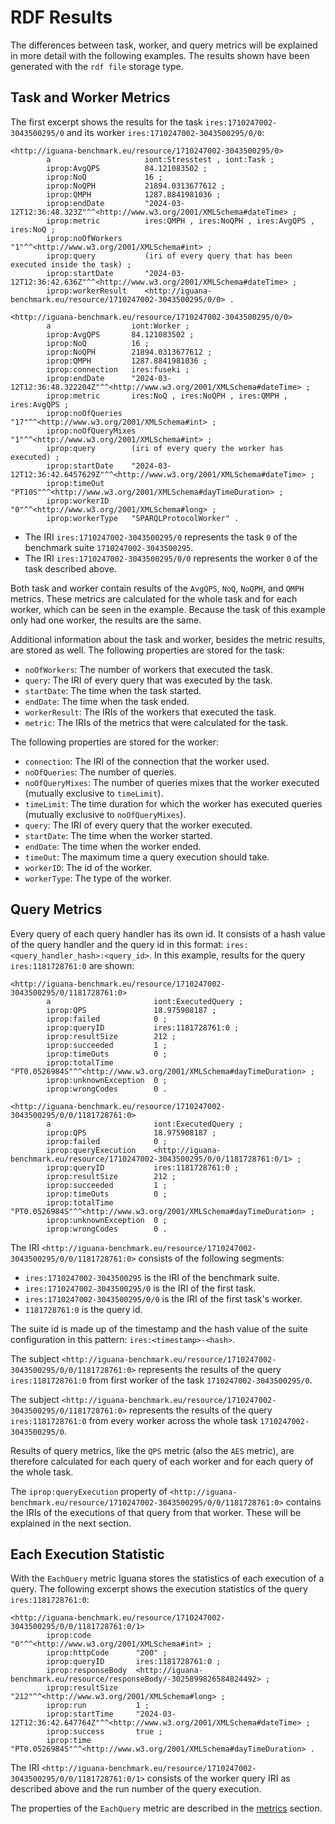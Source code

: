# RDF Results
The differences between task, worker, and query metrics will be explained in more detail with the following examples.
The results shown have been generated with the `rdf file` storage type.

## Task and Worker Metrics
The first excerpt shows the results for the task `ires:1710247002-3043500295/0` and its worker
`ires:1710247002-3043500295/0/0`:

```turtle
<http://iguana-benchmark.eu/resource/1710247002-3043500295/0>
        a                     iont:Stresstest , iont:Task ;
        iprop:AvgQPS          84.121083502 ;
        iprop:NoQ             16 ;
        iprop:NoQPH           21894.0313677612 ;
        iprop:QMPH            1287.8841981036 ;
        iprop:endDate         "2024-03-12T12:36:48.323Z"^^<http://www.w3.org/2001/XMLSchema#dateTime> ;
        iprop:metric          ires:QMPH , ires:NoQPH , ires:AvgQPS , ires:NoQ ;
        iprop:noOfWorkers     "1"^^<http://www.w3.org/2001/XMLSchema#int> ;
        iprop:query           (iri of every query that has been executed inside the task) ;
        iprop:startDate       "2024-03-12T12:36:42.636Z"^^<http://www.w3.org/2001/XMLSchema#dateTime> ;
        iprop:workerResult    <http://iguana-benchmark.eu/resource/1710247002-3043500295/0/0> .

<http://iguana-benchmark.eu/resource/1710247002-3043500295/0/0>
        a                  iont:Worker ;
        iprop:AvgQPS       84.121083502 ;
        iprop:NoQ          16 ;
        iprop:NoQPH        21894.0313677612 ;
        iprop:QMPH         1287.8841981036 ;
        iprop:connection   ires:fuseki ;
        iprop:endDate      "2024-03-12T12:36:48.322204Z"^^<http://www.w3.org/2001/XMLSchema#dateTime> ;
        iprop:metric       ires:NoQ , ires:NoQPH , ires:QMPH , ires:AvgQPS ;
        iprop:noOfQueries  "17"^^<http://www.w3.org/2001/XMLSchema#int> ;
        iprop:noOfQueryMixes  "1"^^<http://www.w3.org/2001/XMLSchema#int> ;
        iprop:query        (iri of every query the worker has executed) ;
        iprop:startDate    "2024-03-12T12:36:42.6457629Z"^^<http://www.w3.org/2001/XMLSchema#dateTime> ;
        iprop:timeOut      "PT10S"^^<http://www.w3.org/2001/XMLSchema#dayTimeDuration> ;
        iprop:workerID     "0"^^<http://www.w3.org/2001/XMLSchema#long> ;
        iprop:workerType   "SPARQLProtocolWorker" .
```

- The IRI `ires:1710247002-3043500295/0` represents the task `0` of the benchmark suite `1710247002-3043500295`.
- The IRI `ires:1710247002-3043500295/0/0` represents the worker `0` of the task described above.

Both task and worker contain results of the `AvgQPS`, `NoQ`, `NoQPH`, and `QMPH` metrics.
These metrics are calculated for the whole task and for each worker, which can be seen in the example.
Because the task of this example only had one worker, the results are the same.

Additional information about the task and worker, besides the metric results, are stored as well.
The following properties are stored for the task:
- `noOfWorkers`: The number of workers that executed the task.
- `query`: The IRI of every query that was executed by the task.
- `startDate`: The time when the task started.
- `endDate`: The time when the task ended.
- `workerResult`: The IRIs of the workers that executed the task.
- `metric`: The IRIs of the metrics that were calculated for the task.

The following properties are stored for the worker:
- `connection`: The IRI of the connection that the worker used.
- `noOfQueries`: The number of queries.
- `noOfQueryMixes`: The number of queries mixes that the worker executed (mutually exclusive to `timeLimit`).
- `timeLimit`: The time duration for which the worker has executed queries (mutually exclusive to `noOfQueryMixes`).
- `query`: The IRI of every query that the worker executed.
- `startDate`: The time when the worker started.
- `endDate`: The time when the worker ended.
- `timeOut`: The maximum time a query execution should take.
- `workerID`: The id of the worker.
- `workerType`: The type of the worker.

## Query Metrics
Every query of each query handler has its own id.
It consists of a hash value of the query handler and the query id in this format:
`ires:<query_handler_hash>:<query_id>`.
In this example, results for the query `ires:1181728761:0` are shown:

```turtle
<http://iguana-benchmark.eu/resource/1710247002-3043500295/0/1181728761:0>
        a                       iont:ExecutedQuery ;
        iprop:QPS               18.975908187 ;
        iprop:failed            0 ;
        iprop:queryID           ires:1181728761:0 ;
        iprop:resultSize        212 ;
        iprop:succeeded         1 ;
        iprop:timeOuts          0 ;
        iprop:totalTime         "PT0.0526984S"^^<http://www.w3.org/2001/XMLSchema#dayTimeDuration> ;
        iprop:unknownException  0 ;
        iprop:wrongCodes        0 .

<http://iguana-benchmark.eu/resource/1710247002-3043500295/0/0/1181728761:0>
        a                       iont:ExecutedQuery ;
        iprop:QPS               18.975908187 ;
        iprop:failed            0 ;
        iprop:queryExecution    <http://iguana-benchmark.eu/resource/1710247002-3043500295/0/0/1181728761:0/1> ;
        iprop:queryID           ires:1181728761:0 ;
        iprop:resultSize        212 ;
        iprop:succeeded         1 ;
        iprop:timeOuts          0 ;
        iprop:totalTime         "PT0.0526984S"^^<http://www.w3.org/2001/XMLSchema#dayTimeDuration> ;
        iprop:unknownException  0 ;
        iprop:wrongCodes        0 .
```

The IRI `<http://iguana-benchmark.eu/resource/1710247002-3043500295/0/0/1181728761:0>` consists of the following
segments:
- `ires:1710247002-3043500295` is the IRI of the benchmark suite.
- `ires:1710247002-3043500295/0` is the IRI of the first task.
- `ires:1710247002-3043500295/0/0` is the IRI of the first task's worker.
- `1181728761:0` is the query id.

The suite id is made up of the timestamp and the hash value of the suite configuration in this pattern:
`ires:<timestamp>-<hash>`.

The subject `<http://iguana-benchmark.eu/resource/1710247002-3043500295/0/0/1181728761:0>` represents the results of the query
`ires:1181728761:0` from first worker of the task `1710247002-3043500295/0`.

The subject `<http://iguana-benchmark.eu/resource/1710247002-3043500295/0/1181728761:0>` represents the results of the query
`ires:1181728761:0` from every worker across the whole task `1710247002-3043500295/0`.

Results of query metrics, like the `QPS` metric (also the `AES` metric),
are therefore calculated for each query of each worker and for each query of the whole task.

The `iprop:queryExecution` property of `<http://iguana-benchmark.eu/resource/1710247002-3043500295/0/0/1181728761:0>` 
contains the IRIs of the executions of that query from that worker.
These will be explained in the next section.

## Each Execution Statistic

With the `EachQuery` metric Iguana stores the statistics of each execution of a query.
The following excerpt shows the execution statistics of the query `ires:1181728761:0`:

```turtle
<http://iguana-benchmark.eu/resource/1710247002-3043500295/0/0/1181728761:0/1>
        iprop:code          "0"^^<http://www.w3.org/2001/XMLSchema#int> ;
        iprop:httpCode      "200" ;
        iprop:queryID       ires:1181728761:0 ;
        iprop:responseBody  <http://iguana-benchmark.eu/resource/responseBody/-3025899826584824492> ;
        iprop:resultSize    "212"^^<http://www.w3.org/2001/XMLSchema#long> ;
        iprop:run           1 ;
        iprop:startTime     "2024-03-12T12:36:42.647764Z"^^<http://www.w3.org/2001/XMLSchema#dateTime> ;
        iprop:success       true ;
        iprop:time          "PT0.0526984S"^^<http://www.w3.org/2001/XMLSchema#dayTimeDuration> .
```

The IRI `<http://iguana-benchmark.eu/resource/1710247002-3043500295/0/0/1181728761:0/1>` consists of the worker
query IRI as described above and the run number of the query execution.

The properties of the `EachQuery` metric are described in the [metrics](./metrics.md) section.
